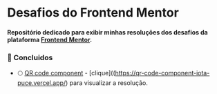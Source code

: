 # Desafios do Frontend Mentor

 #### Repositório dedicado para exibir minhas resoluções dos desafios da plataforma  <a  href="https://www.frontendmentor.io/">Frontend Mentor</a>.

### :rocket: Concluidos

- :full_moon: <a href="newbie/qr-code-component-main">QR code component</a> - [clique]((https://qr-code-component-iota-puce.vercel.app/) para visualizar a resolução.
